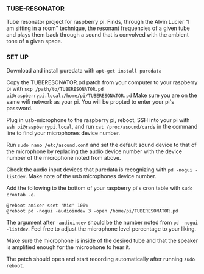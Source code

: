 ### TUBE-RESONATOR
Tube resonator project for raspberry pi. Finds, through the Alvin Lucier "I am sitting in a room" technique, the resonant frequencies of a given tube and plays them back through a sound that is convolved with the ambient tone of a given space.

### SET UP

Download and install puredata with `apt-get install puredata`

Copy the TUBERESONATOR.pd patch from your computer to your raspberry pi with 
`scp /path/to/TUBERESONATOR.pd pi@raspberrypi.local:/home/pi/TUBERESONATOR.pd`
Make sure you are on the same wifi network as your pi. You will be propted to enter your pi's password.

Plug in usb-microphone to the raspberry pi, reboot, SSH into your pi with `ssh pi@raspberrypi.local`, and run `cat /proc/asound/cards` in the command line to find your microphones device number.

Run `sudo nano /etc/asound.conf` and set the default sound device to that of the microphone by replacing the audio device number with the device number of the microphone noted from above.

Check the audio input devices that puredata is recognizing with
`pd -nogui -listdev`. Make note of the usb microphones device number.

Add the following to the bottom of your raspberry pi's cron table with `sudo crontab -e`.

```
@reboot amixer sset 'Mic' 100%
@reboot pd -nogui -audioindev 3 -open /home/pi/TUBERESONATOR.pd
```
The argument after `-audioindev` should be the number noted from `pd -nogui -listdev`.
Feel free to adjust the microphone level percentage to your liking.

Make sure the microphone is inside of the desired tube and that the speaker is amplified enough for the microphone to hear it.

The patch should open and start recording automatically after running `sudo reboot`.
